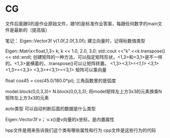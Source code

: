 # CG
文件后面跟0的是作业原始文件，跟1的是标准作业答案，每跟任何数字的main文件是最新的（提高版）

笔记：
Eigen::Vector3f v(1.0f,2.0f,3.0f);
建立向量时，记得标数值类型

Eigen::Matrix<float,1,3> k;
k << 1.0, 2.0, 3.0;
std::cout <<"k" <<k.transpose()<< std::endl;
创建矩阵的一种方法，可以指定矩阵形状，<1,3>和<3,1>是不一样的。<1,3>是横着的，.transpose()可以让矩阵转置。
<1,3>*<3,1>=<1,1>
<3,1>*<1,3>=<3,3>
<3,3>*<3,1>=<3,1>
矩阵可以乘向量

float cos45 = cos(45.0/180.0*pi);
三角函数里的是弧度

model.block(0,0,3,3)= N.block(0,0,3,3);
将model矩阵左上方3x3的元素换乘N矩阵左上方3x3的元素

auto类型 可以自动判断后面的数据是什么类型

Eigen::Vector3f v；
v.x()是v向量的x坐标，是内置属性

hpp文件是用来告诉我们这个类有哪些属性和行为
cpp文件是这些行为的代码
